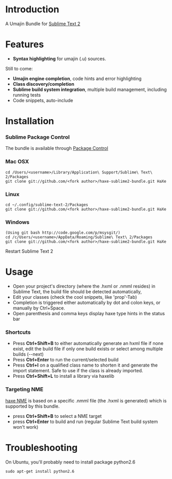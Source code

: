 # Introduction
A Umajin Bundle for [Sublime Text 2](http://www.sublimetext.com/2)

# Features

 - **Syntax highlighting** for umajin (.u) sources.

 Still to come:
 - **Umajin engine completion**, code hints and error highlighting
 - **Class discovery/completion**
 - **Sublime build system integration**, multiple build management, including running tests
 - Code snippets, auto-include

# Installation

### Sublime Package Control
The bundle is available through [Package Control](http://wbond.net/sublime_packages/package_control)

### Mac OSX
    cd /Users/<username>/Library/Application\ Support/Sublime\ Text\ 2/Packages
    git clone git://github.com/<fork author>/haxe-sublime2-bundle.git HaXe
### Linux
    cd ~/.config/sublime-text-2/Packages
    git clone git://github.com/<fork author>/haxe-sublime2-bundle.git HaXe
### Windows
    (Using git bash http://code.google.com/p/msysgit/)
    cd /c/Users/<username>/AppData/Roaming/Sublime\ Text\ 2/Packages
    git clone git://github.com/<fork author>/haxe-sublime2-bundle.git HaXe

Restart Sublime Text 2

# Usage

 - Open your project's directory (where the .hxml or .nmml resides) in Sublime Text, the build file should be detected automatically,
 - Edit your classes (check the cool snippets, like 'prop'-Tab)
 - Completion is triggered either automatically by dot and colon keys, or manually by Ctrl+Space.
 - Open parenthesis and comma keys display haxe type hints in the status bar

### Shortcuts

 - Press **Ctrl+Shift+B** to either automatically generate an hxml file if none exist, edit the build file if only one build exists or select among multiple builds (--next)
 - Press **Ctrl+Enter** to run the current/selected build
 - Press **Ctrl+I** on a qualified class name to shorten it and generate the import statement. Safe to use if the class is already imported.
 - Press **Ctrl+Shift+L** to install a library via haxelib

### Targeting NME

[haxe NME](http://www.haxenme.org/) is based on a specific .nmml file (the .hxml is generated) which is supported by this bundle.

 - press **Ctrl+Shift+B** to select a NME target
 - press **Ctrl+Enter** to build and run (regular Sublime Text build system won't work)

# Troubleshooting

On Ubuntu, you'll probably need to install package python2.6

    sudo apt-get install python2.6


